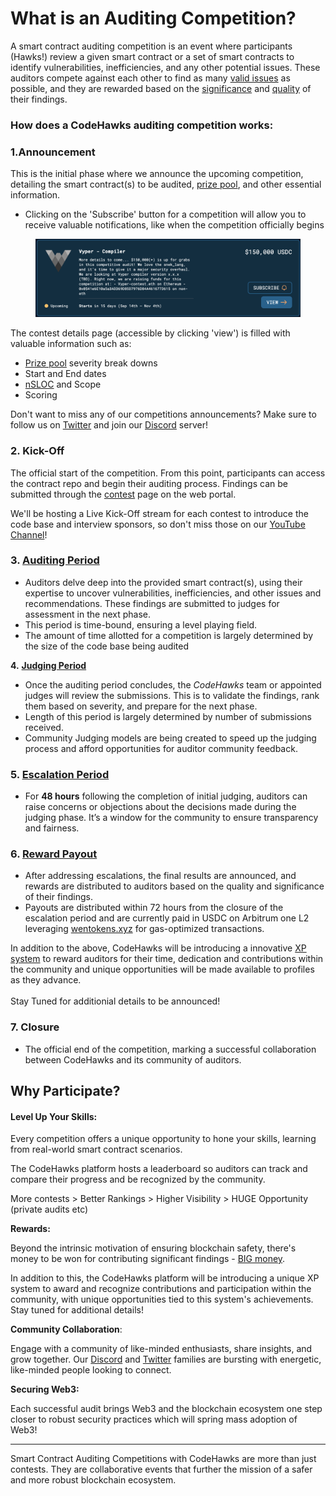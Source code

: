 # What is an Auditing Competition?

A smart contract auditing competition is an event where participants (Hawks!) review a given smart contract or a set of smart contracts to identify vulnerabilities, inefficiencies, and any other potential issues. These auditors compete against each other to find as many [valid issues](how-to-write-and-submit-a-finding.md) as possible, and they are rewarded based on the [significance](how-to-evaluate-a-finding-severity.md) and [quality](how-to-determine-a-finding-validity.md) of their findings.

### **How does a CodeHawks auditing competition works:**

### 1.**Announcement**

This is the initial phase where we announce the upcoming competition, detailing the smart contract(s) to be audited, [prize pool](payouts.md), and other essential information.&#x20;

* Clicking on the 'Subscribe' button for a competition will allow you to receive valuable notifications, like when the competition officially begins

<figure><img src="../.gitbook/assets/Screenshot 2023-08-30 at 11.34.19.png" alt=""><figcaption></figcaption></figure>

The contest details page (accessible by clicking 'view') is filled with valuable information such as:

* [Prize pool](payouts.md) severity break downs
* Start and End dates
* [nSLOC](../glossary.md) and Scope
* Scoring

Don't want to miss any of our competitions announcements? Make sure to follow us on [Twitter](https://twitter.com/CyfrinAudits?s=20) and join our [Discord](https://discord.gg/cyfrin) server!

### 2. **Kick-Off**

The official start of the competition. From this point, participants can access the contract repo and begin their auditing process. Findings can be submitted through the [contest](https://www.codehawks.com/contests) page on the web portal.

We'll be hosting a Live Kick-Off stream for each contest to introduce the code base and interview sponsors, so don't miss those on our [YouTube Channel](https://www.youtube.com/channel/UCwlGG-aBeR95seT49XetR8A)!

### 3. [**Auditing Period**](how-to-write-and-submit-a-finding.md)

* Auditors delve deep into the provided smart contract(s), using their expertise to uncover vulnerabilities, inefficiencies, and other issues and recommendations. These findings are submitted to judges for assessment in the next phase.
* This period is time-bound, ensuring a level playing field.
* The amount of time allotted for a competition is largely determined by the size of the code base being audited

**4.** [**Judging Period**](../judging/the-judging-process.md)

* Once the auditing period concludes, the _CodeHawks_ team or appointed judges will review the submissions. This is to validate the findings, rank them based on severity, and prepare for the next phase.
* Length of this period is largely determined by number of submissions received.
* Community Judging models are being created to speed up the judging process and afford opportunities for auditor community feedback.

### 5. [**Escalation Period**](../judging/appeals.md)

* For **48 hours** following the completion of initial judging, auditors can raise concerns or objections about the decisions made during the judging phase. It’s a window for the community to ensure transparency and fairness.

### 6. [**Reward Payout**](payouts.md)

* After addressing escalations, the final results are announced, and rewards are distributed to auditors based on the quality and significance of their findings.
* Payouts are distributed within 72 hours from the closure of the escalation period and are currently paid in USDC on Arbitrum one L2 leveraging [wentokens.xyz](https://www.wentokens.xyz/) for gas-optimized transactions.

In addition to the above, CodeHawks will be introducing a innovative [XP system](how-does-xp-work.md) to reward auditors for their time, dedication and contributions within the community and unique opportunities will be made available to profiles as they advance.\
\
Stay Tuned for additionial details to be announced!

### 7. **Closure**

* The official end of the competition, marking a successful collaboration between CodeHawks and its  community of auditors.

## **Why Participate?**

#### Level Up Your Skills:

Every competition offers a unique opportunity to hone your skills, learning from real-world smart contract scenarios.&#x20;

The CodeHawks platform hosts a leaderboard so auditors can track and compare their progress and be recognized by the community.

More contests > Better Rankings > Higher Visibility > HUGE Opportunity (private audits etc)

**Rewards:**

Beyond the intrinsic motivation of ensuring blockchain safety, there's money to be won for contributing significant findings - [BIG money](payouts.md).

In addition to this, the CodeHawks platform will be introducing a unique XP system to award and recognize contributions and participation within the community, with unique opportunities tied to this system's achievements. Stay tuned for additional details!

**Community Collaboration**:

Engage with a community of like-minded enthusiasts, share insights, and grow together. Our [Discord](https://discord.gg/cyfrin) and [Twitter](https://twitter.com/CyfrinAudits?ref\_src=twsrc%5Egoogle%7Ctwcamp%5Eserp%7Ctwgr%5Eauthor) families are bursting with energetic, like-minded people looking to connect.

**Securing Web3:**

Each successful audit brings Web3 and the blockchain ecosystem one step closer to robust security practices which will spring mass adoption of Web3!

***

Smart Contract Auditing Competitions with CodeHawks are more than just contests. They are collaborative events that further the mission of a safer and more robust blockchain ecosystem.&#x20;
